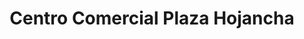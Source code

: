 ---
title: "Centro Comercial Plaza Hojancha"
url: /hojancha/centro-comercial-plaza-hojancha/
shop: centro comercial
---